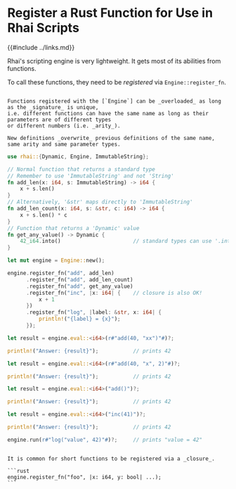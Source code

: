 Register a Rust Function for Use in Rhai Scripts
================================================

{{#include ../links.md}}

Rhai's scripting engine is very lightweight.  It gets most of its abilities from functions.

To call these functions, they need to be _registered_ via `Engine::register_fn`.

```admonish tip.small "Tip: Function overloading"

Functions registered with the [`Engine`] can be _overloaded_ as long as the _signature_ is unique,
i.e. different functions can have the same name as long as their parameters are of different types
or different numbers (i.e. _arity_).

New definitions _overwrite_ previous definitions of the same name, same arity and same parameter types.
```

```rust
use rhai::{Dynamic, Engine, ImmutableString};

// Normal function that returns a standard type
// Remember to use 'ImmutableString' and not 'String'
fn add_len(x: i64, s: ImmutableString) -> i64 {
    x + s.len()
}
// Alternatively, '&str' maps directly to 'ImmutableString'
fn add_len_count(x: i64, s: &str, c: i64) -> i64 {
    x + s.len() * c
}
// Function that returns a 'Dynamic' value
fn get_any_value() -> Dynamic {
    42_i64.into()                       // standard types can use '.into()'
}

let mut engine = Engine::new();

engine.register_fn("add", add_len)
      .register_fn("add", add_len_count)
      .register_fn("add", get_any_value)
      .register_fn("inc", |x: i64| {    // closure is also OK!
          x + 1
      })
      .register_fn("log", |label: &str, x: i64| {
          println!("{label} = {x}");
      });

let result = engine.eval::<i64>(r#"add(40, "xx")"#)?;

println!("Answer: {result}");           // prints 42

let result = engine.eval::<i64>(r#"add(40, "x", 2)"#)?;

println!("Answer: {result}");           // prints 42

let result = engine.eval::<i64>("add()")?;

println!("Answer: {result}");           // prints 42

let result = engine.eval::<i64>("inc(41)")?;

println!("Answer: {result}");           // prints 42

engine.run(r#"log("value", 42)"#)?;     // prints "value = 42"
```

~~~admonish tip.small "Tip: Use closures"

It is common for short functions to be registered via a _closure_.

```rust
engine.register_fn("foo", |x: i64, y: bool| ...);
```
~~~
